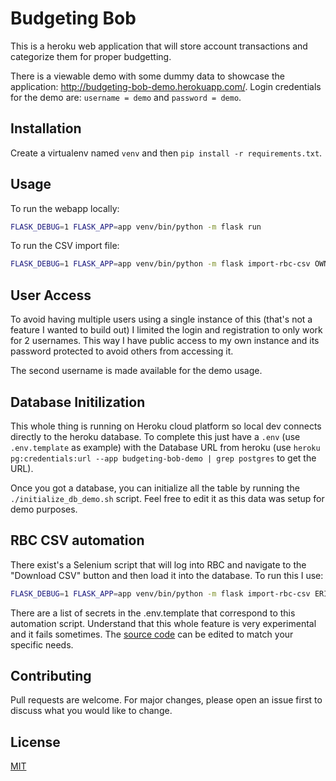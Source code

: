 # Budgeting Bob

This is a heroku web application that will store account transactions and categorize them for proper budgetting.

There is a viewable demo with some dummy data to showcase the application: http://budgeting-bob-demo.herokuapp.com/. Login credentials for the demo are: `username = demo` and `password = demo`.

## Installation

Create a virtualenv named `venv` and then `pip install -r requirements.txt`.

## Usage

To run the webapp locally:
```bash
FLASK_DEBUG=1 FLASK_APP=app venv/bin/python -m flask run
```

To run the CSV import file:
```bash
FLASK_DEBUG=1 FLASK_APP=app venv/bin/python -m flask import-rbc-csv OWNER_NAME
```

## User Access

To avoid having multiple users using a single instance of this (that's not a feature I wanted to build out) I limited the login and registration to only work for 2 usernames.
This way I have public access to my own instance and its password protected to avoid others from accessing it.

The second username is made available for the demo usage.


## Database Initilization

This whole thing is running on Heroku cloud platform so local dev connects directly to the heroku database.
To complete this just have a `.env` (use `.env.template` as example) with the Database URL from heroku (use `heroku pg:credentials:url --app budgeting-bob-demo | grep postgres` to get the URL).

Once you got a database, you can initialize all the table by running the `./initialize_db_demo.sh` script. Feel free to edit it as this data was setup for demo purposes.


## RBC CSV automation

There exist's a Selenium script that will log into RBC and navigate to the "Download CSV" button and then load it into the database.
To run this I use:
```bash
FLASK_DEBUG=1 FLASK_APP=app venv/bin/python -m flask import-rbc-csv ERIC
```

There are a list of secrets in the .env.template that correspond to this automation script.
Understand that this whole feature is very experimental and it fails sometimes.
The [source code](https://github.com/ericmjalbert/budgeting-bob/blob/master/app/scripts/selenium_import_rbc_csv.py) can be edited to match your specific needs.

## Contributing
Pull requests are welcome. For major changes, please open an issue first to discuss what you would like to change.

## License
[MIT](https://choosealicense.com/licenses/mit/)
